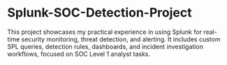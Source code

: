 # Splunk-SOC-Detection-Project
This project showcases my practical experience in using Splunk for real-time security monitoring, threat detection, and alerting. It includes custom SPL queries, detection rules, dashboards, and incident investigation workflows, focused on SOC Level 1 analyst tasks.
